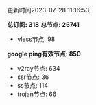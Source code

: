 更新时间2023-07-28 11:16:53

**总订阅: 318**
**总节点: 26741**
- vless节点: 98

**google ping有效节点: 850**
- v2ray节点: 634
- ssr节点: 36
- ss节点: 114
- trojan节点: 66

